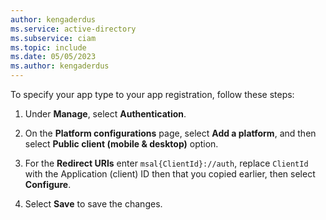 ```yaml
---
author: kengaderdus
ms.service: active-directory
ms.subservice: ciam
ms.topic: include
ms.date: 05/05/2023
ms.author: kengaderdus
---
```

To specify your app type to your app registration, follow these steps: 

1. Under **Manage**, select **Authentication**.

1. On the **Platform configurations** page, select **Add a platform**, and then select **Public client (mobile & desktop)** option.
    
1. For the **Redirect URIs** enter `msal{ClientId}://auth`, replace `ClientId` with the Application (client) ID then that you copied earlier, then select **Configure**.

1. Select **Save** to save the changes.